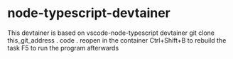 # node-typescript-devtainer
This devtainer is based on vscode-node-typescript devtainer
git clone this_git_address .
code .
reopen in the container
Ctrl+Shift+B to rebuild the task
F5 to run the program afterwards
